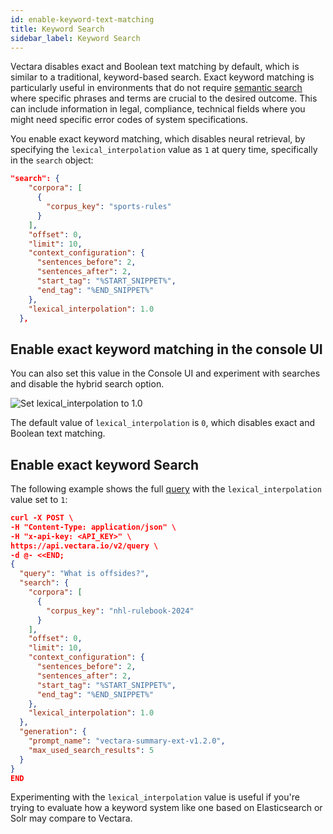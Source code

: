 ```yaml
---
id: enable-keyword-text-matching
title: Keyword Search
sidebar_label: Keyword Search
---
```


Vectara disables exact and Boolean text matching by default, which is similar 
to a traditional, keyword-based search. Exact keyword matching is particularly 
useful in environments that do not require [semantic search](/docs/learn/semantic-search/semantic-search-overview) where specific 
phrases and terms are crucial to the desired outcome. This can include 
information in legal, compliance, technical fields where you might need 
specific error codes of system specifications. 

You enable exact keyword matching, which disables neural retrieval, by 
specifying the `lexical_interpolation` value as `1` at query time, specifically in 
the `search` object:

```json
"search": {
    "corpora": [
      {
        "corpus_key": "sports-rules"
      }
    ],
    "offset": 0,
    "limit": 10,
    "context_configuration": {
      "sentences_before": 2,
      "sentences_after": 2,
      "start_tag": "%START_SNIPPET%",
      "end_tag": "%END_SNIPPET%"
    },
    "lexical_interpolation": 1.0
  },
```

## Enable exact keyword matching in the console UI

You can also set this value in the Console UI and experiment with searches and 
disable the hybrid search option.

![Set lexical_interpolation to 1.0](/img/lambda_console.png)

The default value of `lexical_interpolation` is `0`, which disables exact and 
Boolean text matching. 

## Enable exact keyword Search

The following example shows the full [query](/docs/api-reference/search-apis/search) with 
the `lexical_interpolation` value set to `1`:

```json
curl -X POST \
-H "Content-Type: application/json" \
-H "x-api-key: <API_KEY>" \
https://api.vectara.io/v2/query \
-d @- <<END;
{
  "query": "What is offsides?",
  "search": {
    "corpora": [
      {
        "corpus_key": "nhl-rulebook-2024"
      }
    ],
    "offset": 0,
    "limit": 10,
    "context_configuration": {
      "sentences_before": 2,
      "sentences_after": 2,
      "start_tag": "%START_SNIPPET%",
      "end_tag": "%END_SNIPPET%"
    },
    "lexical_interpolation": 1.0
  },
  "generation": {
    "prompt_name": "vectara-summary-ext-v1.2.0",
    "max_used_search_results": 5
  }
}
END
```

Experimenting with the `lexical_interpolation` value is useful if you're trying
to evaluate how a keyword system like one based on Elasticsearch or Solr may 
compare to Vectara.
